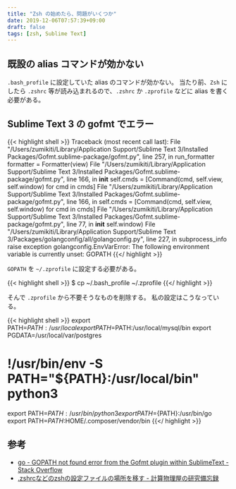 ```yaml
---
title: "Zsh の始めたら、問題がいくつか"
date: 2019-12-06T07:57:39+09:00
draft: false
tags: [zsh, Sublime Text]
---
```


## 既設の alias コマンドが効かない
`.bash_profile` に設定していた alias のコマンドが効かない。
当たり前、`Zsh` にしたら `.zshrc` 等が読み込まれるので、`.zshrc` か `.zprofile` などに alias を書く必要がある。

## Sublime Text 3 の gofmt でエラー
{{< highlight shell >}}
Traceback (most recent call last):
  File "/Users/zumikiti/Library/Application Support/Sublime Text 3/Installed Packages/Gofmt.sublime-package/gofmt.py", line 257, in run_formatter
    formatter = Formatter(view)
  File "/Users/zumikiti/Library/Application Support/Sublime Text 3/Installed Packages/Gofmt.sublime-package/gofmt.py", line 166, in __init__
    self.cmds = [Command(cmd, self.view, self.window) for cmd in cmds]
  File "/Users/zumikiti/Library/Application Support/Sublime Text 3/Installed Packages/Gofmt.sublime-package/gofmt.py", line 166, in <listcomp>
    self.cmds = [Command(cmd, self.view, self.window) for cmd in cmds]
  File "/Users/zumikiti/Library/Application Support/Sublime Text 3/Installed Packages/Gofmt.sublime-package/gofmt.py", line 77, in __init__
    self.window)
  File "/Users/zumikiti/Library/Application Support/Sublime Text 3/Packages/golangconfig/all/golangconfig.py", line 227, in subprocess_info
    raise exception
golangconfig.EnvVarError: The following environment variable is currently unset: GOPATH
{{</ highlight >}}

`GOPATH` を `~/.zprofile` に設定する必要がある。

{{< highlight shell >}}
$ cp ~/.bash_profile ~/.zprofile
{{</ highlight >}}

そんで `.zprofile` から不要そうなものを削除する。
私の設定はこうなっている。

{{< highlight shell >}}
export PATH=$PATH:/usr/local
export PATH=$PATH:/usr/local/mysql/bin
export PGDATA=/usr/local/var/postgres

# !/usr/bin/env -S PATH="${PATH}:/usr/local/bin" python3
export PATH=${PATH}:/usr/bin/python3
export PATH=${PATH}:/usr/bin/go
export PATH=${PATH}:$HOME/.composer/vendor/bin
{{</ highlight >}}

## 参考
- [go - GOPATH not found error from the Gofmt plugin within SublimeText - Stack Overflow](https://stackoverflow.com/questions/58566612/gopath-not-found-error-from-the-gofmt-plugin-within-sublimetext)
- [.zshrcなどのzshの設定ファイルの場所を移す - 計算物理屋の研究備忘録](http://keisanbutsuriya.hateblo.jp/entry/2015/02/03/235603)
